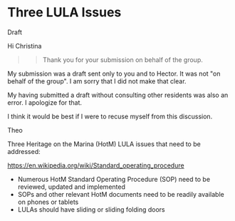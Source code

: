 # Three LULA Issues

Draft

Hi Christina

>>Thank you for your submission on behalf of the group.

My submission was a draft sent only to you and to Hector. It was not "on behalf of the group". I am sorry that I did not make that clear.

My having submitted a draft without consulting other residents was also an error. I apologize for that.

I think it would be best if I were to recuse myself from this discussion.

Theo


Three Heritage on the Marina (HotM) LULA issues that need to be addressed:

 https://en.wikipedia.org/wiki/Standard_operating_procedure

* Numerous HotM Standard Operating Procedure (SOP) need to be reviewed, updated and implemented
* SOPs and other relevant HotM documents need to be readily available on phones or tablets
* LULAs should have sliding or sliding folding doors

